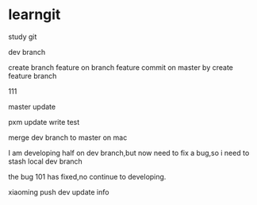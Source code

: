 # learngit
study git

dev branch

create branch feature on branch feature
commit on master by create feature branch

111

master update


pxm update write test

merge dev branch to master on mac

I am developing half on dev branch,but now need to fix a bug,so i need to stash local dev branch 

the bug 101 has fixed,no continue to developing.


xiaoming push dev update info